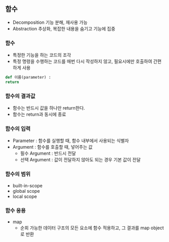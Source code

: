 ## 함수

- Decomposition 기능 분해, 재사용 가능
- Abstraction 추상화, 복잡한 내용을 숨기고 기능에 집중

### 함수

- 특정한 기능을 하는 코드의 조각
- 특정 명령을 수행하는 코드를 매번 다시 작성하지 않고, 필요시에만 호출하여 간편하게 사용

```python
def 이름(parameter) :
return
```

### 함수의 결과값

- 함수는 반드시 값을 하나만 return한다.
- 함수는 return과 동시에 종료

### 함수의 입력

- Parameter : 함수를 실행할 때, 함수 내부에서 사용되는 식별자
- Argument : 함수를 호출할 때, 넣어주는 값
  - 필수 Argument : 반드시 전달
  - 선택 Argument : 값이 전달하지 않아도 되는 경우 기본 값이 전달

### 함수의 범위

- built-in-scope
- global scope
- local scope

### 함수 응용

- map
  - 순회 가능한 데이터 구조의 모든 요소에 함수 적용하고, 그 결과를 map object로 반환

